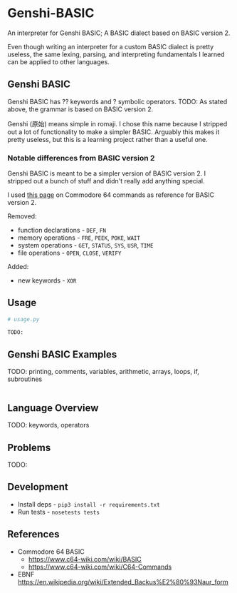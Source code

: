 # Genshi-BASIC
An interpreter for Genshi BASIC; A BASIC dialect based on BASIC version 2.

Even though writing an interpreter for a custom BASIC dialect is pretty useless, the same 
lexing, parsing, and interpreting fundamentals I learned can be applied to other languages.


## Genshi BASIC
Genshi BASIC has ?? keywords and ? symbolic operators. TODO:
As stated above, the grammar is based on BASIC version 2.

Genshi (原始) means simple in romaji. I chose this name because I stripped out a lot of
functionality to make a simpler BASIC. Arguably this makes it pretty useless, 
but this is a learning project rather than a useful one.


### Notable differences from BASIC version 2
Genshi BASIC is meant to be a simpler version of BASIC version 2.
I stripped out a bunch of stuff and didn't really add anything special.

I used [this page](https://www.c64-wiki.com/wiki/C64-Commands) on Commodore 64 commands
as reference for BASIC version 2.

Removed:

- function declarations - ```DEF```, ```FN```
- memory operations - ```FRE```, ```PEEK```, ```POKE```, ```WAIT```
- system operations - ```GET```, ```STATUS```, ```SYS```, ```USR```, ```TIME```
- file operations - ```OPEN```, ```CLOSE```, ```VERIFY```

Added:

- new keywords - ```XOR```


## Usage
```python
# usage.py

TODO:
```


## Genshi BASIC Examples
TODO: printing, comments, variables, arithmetic, arrays, loops, if, subroutines
```
```


## Language Overview
TODO: keywords, operators


## Problems
TODO:


## Development
- Install deps - ```pip3 install -r requirements.txt```
- Run tests - ```nosetests tests```


## References
- Commodore 64 BASIC
  - https://www.c64-wiki.com/wiki/BASIC
  - https://www.c64-wiki.com/wiki/C64-Commands
- EBNF https://en.wikipedia.org/wiki/Extended_Backus%E2%80%93Naur_form
